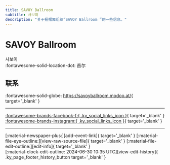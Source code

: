 ```yaml
---
title: SAVOY Ballroom 
subtitle: 사보이
description: "关于摇摆舞组织“SAVOY Ballroom ”的一些信息。"
---
```


# SAVOY Ballroom 

사보이  
:fontawesome-solid-location-dot: 首尔  


## 联系

:fontawesome-solid-globe: <https://savoyballroom.modoo.at/>{ target='_blank' }  

---

 [:fontawesome-brands-facebook-f:{ .ky_social_links_icon }](https://www.facebook.com/SAVOYBALLROOMSwingBar){ target='_blank' } [:fontawesome-brands-instagram:{ .ky_social_links_icon }](https://instagram.com/_savoy_ballroom){ target='_blank' }

---

<div class="ky_page_footer" markdown>
<div class="ky_page_footer_trailing" markdown="span">
[:material-newspaper-plus:][add-event-link]{ target='_blank' }
[:material-file-eye-outline:][view-raw-source-file]{ target='_blank' }
[:material-file-edit-outline:][edit-info]{ target='_blank' }
</div>
<div class="ky_page_footer_leading" markdown="span">
[:material-clock-edit-outline: 2024-06-30 10:35 UTC][view-edit-history]{ .ky_page_footer_history_button target='_blank' }
</div>
</div>

[add-event-link]: https://github.com/swingdance/events/issues/new?assignees=&labels=add+event&projects=&template=02-add_entity.yml&title=%5Bkr%5D%20%3CName%3E&region=kr&province=Seoul&city=Seoul&org_id=savoy-ballroom "添加活动"
[view-raw-source-file]: https://github.com/swingdance/orgs/blob/main/kr/savoy-ballroom.json "查看原始源文件"
[edit-info]: https://github.com/swingdance/orgs/issues/new?assignees=&labels=update+org&projects=&template=03-update_entity.yml&title=%5Bkr%5D%20SAVOY%20Ballroom%C2%A0&region=kr&id=savoy-ballroom&name=SAVOY%20Ballroom%C2%A0 "编辑信息"

[view-edit-history]: https://github.com/swingdance/orgs/commits/main/kr/savoy-ballroom.json "查看编辑历史"
